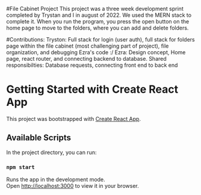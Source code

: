 #File Cabinet Project
This project was a three week development sprint completed by Trystan and I in august of 2022. We used the MERN stack to complete it. When you run the program, you press the open button on the home page to move to the folders, where you can add and delete folders. 

#Contributions:
Tryston: Full stack for login (user auth), full stack for folders page within the file cabinet (most challenging part of project), file organization, and debugging Ezra's code :/
Ezra: Design concept, Home page, react router, and connecting backend to database. 
Shared responsibilties: 
Database requests, connecting front end to back end




# Getting Started with Create React App

This project was bootstrapped with [Create React App](https://github.com/facebook/create-react-app).

## Available Scripts

In the project directory, you can run:

### `npm start`

Runs the app in the development mode.\
Open [http://localhost:3000](http://localhost:3000) to view it in your browser.



